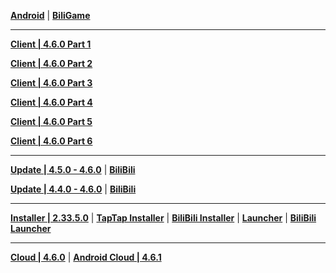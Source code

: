 **[Android](https://autopatchcn.yuanshen.com/client_app/download/Android/20240416103648_ZdHhq03TDhSpRocX/mihoyo/yuanshen_4.6.0.apk)** | **[BiliGame](https://pkg.biligame.com/games/ys_4.6.0_22174900_22378599_20240416_115108_09842.apk)**

---

**[Client | 4.6.0  Part 1](https://autopatchcn.yuanshen.com/client_app/download/pc_zip/20240412191759_M9P2jcmDvFitX55A/YuanShen_4.6.0.zip.001)**

**[Client | 4.6.0  Part 2](https://autopatchcn.yuanshen.com/client_app/download/pc_zip/20240412191759_M9P2jcmDvFitX55A/YuanShen_4.6.0.zip.002)**

**[Client | 4.6.0  Part 3](https://autopatchcn.yuanshen.com/client_app/download/pc_zip/20240412191759_M9P2jcmDvFitX55A/YuanShen_4.6.0.zip.003)**

**[Client | 4.6.0  Part 4](https://autopatchcn.yuanshen.com/client_app/download/pc_zip/20240412191759_M9P2jcmDvFitX55A/YuanShen_4.6.0.zip.004)**

**[Client | 4.6.0  Part 5](https://autopatchcn.yuanshen.com/client_app/download/pc_zip/20240412191759_M9P2jcmDvFitX55A/YuanShen_4.6.0.zip.005)**

**[Client | 4.6.0  Part 6](https://autopatchcn.yuanshen.com/client_app/download/pc_zip/20240412191759_M9P2jcmDvFitX55A/YuanShen_4.6.0.zip.006)**

---

**[Update | 4.5.0 - 4.6.0](https://autopatchcn.yuanshen.com/client_app/update/hk4e_cn/18/game_4.5.0_4.6.0_hdiff_kiOtCmQKDxTEojvz.zip)** | **[BiliBili](https://autopatchcn.yuanshen.com/client_app/update/hk4e_cn/17/game_4.5.0_4.6.0_hdiff_lyD7VcIj2uw6thZJ.zip)**

**[Update | 4.4.0 - 4.6.0](https://autopatchcn.yuanshen.com/client_app/update/hk4e_cn/18/game_4.4.0_4.6.0_hdiff_jJeFUY5QyxkzGiKR.zip)** | **[BiliBili](https://autopatchcn.yuanshen.com/client_app/update/hk4e_cn/17/game_4.4.0_4.6.0_hdiff_XloygS0njPedmJ4I.zip)**

---

**[Installer | 2.33.5.0](https://autopatchcn.yuanshen.com/client_app/download/launcher/20240314153152_0AZRlFRox2kHeTKf/mihoyo/yuanshen_setup_20240313190827.exe)** | **[TapTap Installer](https://autopatchcn.yuanshen.com/client_app/download/launcher/20240314153152_0AZRlFRox2kHeTKf/taptap/yuanshen_setup_20240313190936.exe)** | **[BiliBili Installer](https://pkg.biligame.com/games/yuanshen_setup_20240312153710/701124/yuanshen_setup_20240312153710.exe)** | **[Launcher](https://autopatchcn.yuanshen.com/client_app/update/hk4e_cn/18/update_20240312145204_6b936695mU8DKvRQ.zip)** | **[BiliBili Launcher](https://autopatchcn.yuanshen.com/client_app/update/hk4e_cn/17/update_20240312145201_6b936695sqL7PrS5.zip)**

---

**[Cloud | 4.6.0](https://autopatchcn.yuanshen.com/client_app/download/cloudgame/pc/20240416144519_FGWYBwVzheacAjCg/cbu102/yscloud_4.6.0.exe)** | **[Android Cloud | 4.6.1](https://autopatchcn.yuanshen.com/client_app/download/cloudgame/android/20240416144444_mqfnZCIzcBrb6D47/cyydmihoyo/yscloud_4.6.1.apk)**